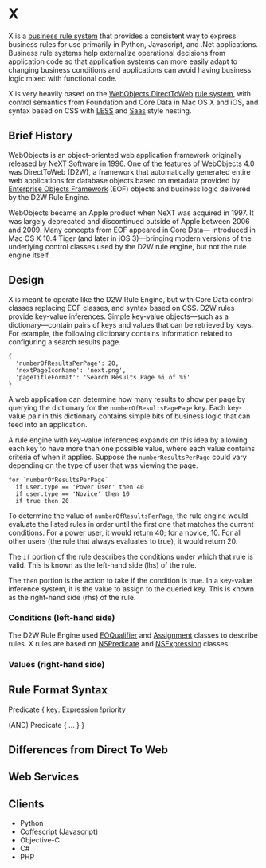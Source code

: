 # X

X is a [business rule system](http://en.wikipedia.org/wiki/Business_rules_engine) that provides a consistent way to express business rules for use primarily in Python, Javascript, and .Net applications. Business rule systems help externalize operational decisions from application code so that application systems can more easily adapt to changing business conditions and applications can avoid having business logic mixed with functional code.

X is very heavily based on the [WebObjects DirectToWeb](https://developer.apple.com/legacy/library/documentation/WebObjects/Developing_With_D2W/) [rule system](https://developer.apple.com/legacy/library/documentation/WebObjects/Developing_With_D2W/Architecture/Architecture.html#//apple_ref/doc/uid/TP30001015-DontLinkChapterID_2-BAJDAABJ), with control semantics from Foundation and Core Data in Mac OS X and iOS, and syntax based on CSS with [LESS](http://lesscss.org/#-nested-rules) and [Saas](http://sass-lang.com/guide#3) style nesting.

## Brief History

WebObjects is an object-oriented web application framework originally released by NeXT Software in 1996. One of the features of WebObjects 4.0 was DirectToWeb (D2W), a framework that automatically generated entire web applications for database objects based on metadata provided by [Enterprise Objects Framework](http://en.wikipedia.org/wiki/Enterprise_Objects_Framework) (EOF) objects and business logic delivered by the D2W Rule Engine.

WebObjects became an Apple product when NeXT was acquired in 1997. It was largely deprecated and discontinued outside of Apple between 2006 and 2009. Many concepts from EOF appeared in Core Data— introduced in Mac OS X 10.4 Tiger (and later in iOS 3)—bringing modern versions of the underlying control classes used by the D2W rule engine, but not the rule engine itself.

## Design

X is meant to operate like the D2W Rule Engine, but with Core Data control classes replacing EOF classes, and syntax based on CSS. D2W rules provide key-value inferences. Simple key-value objects—such as a dictionary—contain pairs of keys and values that can be retrieved by keys. For example, the following dictionary contains information related to configuring a search results page.

```
{
  'numberOfResultsPerPage': 20,
  'nextPageIconName': 'next.png',
  'pageTitleFormat': 'Search Results Page %i of %i'
}
```

A web application can determine how many results to show per page by querying the dictionary for the `numberOfResultsPagePage` key. Each key-value pair in this dictionary contains simple bits of business logic that can feed into an application.

A rule engine with key-value inferences expands on this idea by allowing each key to have more than one possible value, where each value contains criteria of when it applies. Suppose the `numberResultsPerPage` could vary depending on the type of user that was viewing the page.

```
for `numberOfResultsPerPage`
  if user.type == 'Power User' then 40
  if user.type == 'Novice' then 10
  if true then 20
```

To determine the value of `numberOfResultsPerPage`, the rule engine would evaluate the listed rules in order until the first one that matches the current conditions. For a power user, it would return 40; for a novice, 10. For all other users (the rule that always evaluates to true), it would return 20.

The `if` portion of the rule describes the conditions under which that rule is valid. This is known as the left-hand side (lhs) of the rule.

The `then` portion is the action to take if the condition is true. In a key-value inference system, it is the value to assign to the queried key. This is known as the right-hand side (rhs) of the rule.

### Conditions (left-hand side)

The D2W Rule Engine used [EOQualifier](https://developer.apple.com/legacy/library/documentation/LegacyTechnologies/WebObjects/WebObjects_5/EOControlRef/Java/Classes/EOQualifier.html) and [Assignment](https://developer.apple.com/legacy/library/documentation/LegacyTechnologies/WebObjects/WebObjects_5/DirectToWebRef/Java/Classes/Assignment.html) classes to describe rules. X rules are based on [NSPredicate](https://developer.apple.com/library/mac/documentation/Cocoa/Reference/Foundation/Classes/NSPredicate_Class/Reference/NSPredicate.html) and [NSExpression](https://developer.apple.com/library/mac/documentation/Cocoa/Reference/Foundation/Classes/NSExpression_Class/Reference/NSExpression.html#//apple_ref/occ/cl/NSExpression) classes.

### Values (right-hand side)



## Rule Format Syntax

Predicate {
  key: Expression !priority

  (AND) Predicate {
    …
  }
}

## Differences from Direct To Web

## Web Services

## Clients

* Python
* Coffescript (Javascript)
* Objective-C
* C#
* PHP
